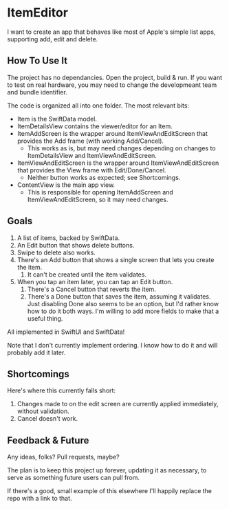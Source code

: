 # ItemEditor
I want to create an app that behaves like most of Apple's simple list apps, supporting add, edit and delete.

## How To Use It
The project has no dependancies. Open the project, build & run. If you want to test on real hardware, you may need to change the developmeant team and bundle identifier.

The code is organized all into one folder. The most relevant bits:

* Item is the SwiftData model.
* ItemDetailsView contains the viewer/editor for an Item.
* ItemAddScreen is the wrapper around ItemViewAndEditScreen that provides the Add frame (with working Add/Cancel).
   * This works as is, but may need changes depending on changes to ItemDetailsView and ItemViewAndEditScreen.
* ItemViewAndEditScreen is the wrapper around ItemViewAndEditScreen that provides the View frame with Edit/Done/Cancel.
   * Neither button works as expected; see Shortcomings.
* ContentView is the main app view.
   * This is responsible for opening ItemAddScreen and ItemViewAndEditScreen, so it may need changes.

## Goals
1. A list of items, backed by SwiftData.
2. An Edit button that shows delete buttons.
3. Swipe to delete also works.
4. There's an Add button that shows a single screen that lets you create the item.
   1. It can't be created until the item validates.
5. When you tap an item later, you can tap an Edit button.
   1. There's a Cancel button that reverts the item.
   2. There's a Done button that saves the item, assuming it validates.
      Just disabling Done also seems to be an option, but I'd rather know how to do it both ways. I'm willing to add more fields to make that a useful thing.

All implemented in SwiftUI and SwiftData!

Note that I don't currently implement ordering. I know how to do it and will probably add it later.

## Shortcomings
Here's where this currently falls short:

1. Changes made to on the edit screen are currently applied immediately, without validation.
2. Cancel doesn't work.

## Feedback & Future
Any ideas, folks? Pull requests, maybe?

The plan is to keep this project up forever, updating it as necessary, to serve as something future users can pull from.

If there's a good, small example of this elsewhere I'll happily replace the repo with a link to that.
